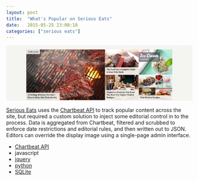 ```yaml
---
layout: post
title:  "What's Popular on Serious Eats"
date:   2015-05-25 23:08:18
categories: ["serious eats"]
---
```


<div class="preview"><img src="/images/popular-widget.png" /></div>

<a href="//seriouseats.com">Serious Eats</a> uses the <a href="//chartbeat.com">Chartbeat API</a> to track popular content across the site, but required a custom solution to inject some editorial control in to the process.  Data is aggregated from Chartbeat, filtered and scrubbed to enforce date restrictions and editorial rules, and then written out to JSON.  Editors can override the display image using a single-page admin interface.



<ul>
  <li><a href="//chartbeat.com">Chartbeat API</a></li>
  <li>javascript</li>
  <li><a href="//jquery.com/">jquery</a></li>
  <li><a href="//www.python.org/">python</a></li>
  <li><a href="//www.sqlite.org/">SQLite</a></li>
</ul>